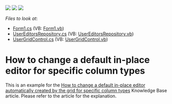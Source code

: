 <!-- default badges list -->
![](https://img.shields.io/endpoint?url=https://codecentral.devexpress.com/api/v1/VersionRange/128625921/13.1.4%2B)
[![](https://img.shields.io/badge/Open_in_DevExpress_Support_Center-FF7200?style=flat-square&logo=DevExpress&logoColor=white)](https://supportcenter.devexpress.com/ticket/details/E705)
[![](https://img.shields.io/badge/📖_How_to_use_DevExpress_Examples-e9f6fc?style=flat-square)](https://docs.devexpress.com/GeneralInformation/403183)
<!-- default badges end -->
<!-- default file list -->
*Files to look at*:

* [Form1.cs](./CS/Form1.cs) (VB: [Form1.vb](./VB/Form1.vb))
* [UserEditorsRepository.cs](./CS/UserEditorsRepository.cs) (VB: [UserEditorsRepository.vb](./VB/UserEditorsRepository.vb))
* [UserGridControl.cs](./CS/UserGridControl.cs) (VB: [UserGridControl.vb](./VB/UserGridControl.vb))
<!-- default file list end -->
# How to change a default in-place editor for specific column types


<p>This is an example for the <a href="https://www.devexpress.com/Support/Center/p/A1111">How to change a default in-place editor automatically created by the grid for specific column types</a> Knowledge Base article. Please refer to the article for the explanation.</p>

<br/>


